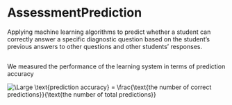 # AssessmentPrediction
Applying machine learning algorithms to predict whether a student can correctly answer a specific diagnostic question based on the student’s previous answers to other questions and other students’ responses.

## 
We measured the performance of the learning system in terms of prediction accuracy 

<img src="https://latex.codecogs.com/svg.latex?\Large&space;\text{prediction accuracy} = \frac{\text{the number of correct predictions}}{\text{the number of total predictions}}" title="\Large \text{prediction accuracy} = \frac{\text{the number of correct predictions}}{\text{the number of total predictions}}" />


